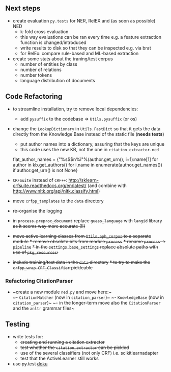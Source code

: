 ## Next steps

* create evaluation `py.tests` for NER, RelEX and (as soon as possible) NED
    - k-fold cross evaluation
    - this way evaluations can be ran every time e.g. a feature extraction function is changed/introduced
    - write results to disk so that they can be inspected e.g. via brat
    - for RelEx: compare rule-based and ML-based extraction 
* create some stats about the traning/test corpus
    - number of entities by class
    - number of relations
    - number tokens
    - language distribution of documents

## Code Refactoring

* to streamline installation, try to remove local dependencies:
	* add `pysuffix` to the codebase => `Utils.pysuffix` (or os)

* change the `LookupDictionary` in `Utils.FastDict` so that it gets the data directly from the Knowledge Base instead of the static file (**needs tests**)

    - put author names into a dictionary, assuring that the keys are unique
    - this code uses the new KB, not the one in `citation_extractor.ned`
    
    flat_author_names = {"%s$$n%i"%(author.get_urn(), i+1):name[1] 
            for author in kb.get_authors() 
                        for i,name in enumerate(author.get_names())  
                                            if author.get_urn() is not None}

* `CRFSuite` instead of `CRF++`: <http://sklearn-crfsuite.readthedocs.org/en/latest/> (and combine with <http://www.nltk.org/api/nltk.classify.html>)
* move `crfpp_templates` to the `data` directory
* re-organise the logging

* ~~in `process.preproc_document` replace `guess_language` with `langid` library as it seems way more accurate (!!)~~
* ~~move active learning classes from `Utils.aph_corpus` to a separate module~~
~~* remove obsolete bits from module `process`~~
~~* rename `process` -> `pipeline`~~
~~* in the `settings.base_settings` replace absolute paths with use of `pkg_resources`:~~
* ~~include training/test data in the `data` directory~~
~~* to try to make the `crfpp_wrap.CRF_Classifier` pickleable~~

### Refactoring CitationParser

* ~create a new module `ned.py` and move here:~  
    ~- `CitationMatcher` (now in `citation_parser`)~
    ~- `KnowledgeBase` (now in `citation_parser`)~
    ~- in the longer-term move also the `CitationParser` and the `anltr` grammar files~

## Testing


* write tests for:
    * ~~creating and running a citation extractor~~
    * ~~test whether the `citation_extractor` can be pickled~~
    * use of the several classifiers (not only CRF) i.e. scikitlearnadapter
    * test that the ActiveLearner still works
* ~~use py.test [doku](http://pytest.org/latest/pytest.pdf)~~


